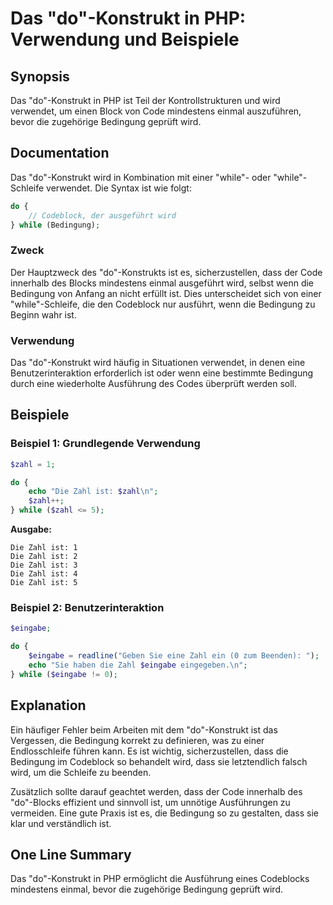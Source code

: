 <!--
Meta Description: # Das "do"-Konstrukt in PHP: Verwendung und Beispiele ## Synopsis Das "do"-Konstrukt in PHP ist Teil der Kontrollstrukturen und wird verwendet, um ein...
Meta Keywords: die, ist, zahl, wird, bedingung
-->

# Das "do"-Konstrukt in PHP: Verwendung und Beispiele

## Synopsis
Das "do"-Konstrukt in PHP ist Teil der Kontrollstrukturen und wird verwendet, um einen Block von Code mindestens einmal auszuführen, bevor die zugehörige Bedingung geprüft wird.

## Documentation
Das "do"-Konstrukt wird in Kombination mit einer "while"- oder "while"-Schleife verwendet. Die Syntax ist wie folgt:

```php
do {
    // Codeblock, der ausgeführt wird
} while (Bedingung);
```

### Zweck
Der Hauptzweck des "do"-Konstrukts ist es, sicherzustellen, dass der Code innerhalb des Blocks mindestens einmal ausgeführt wird, selbst wenn die Bedingung von Anfang an nicht erfüllt ist. Dies unterscheidet sich von einer "while"-Schleife, die den Codeblock nur ausführt, wenn die Bedingung zu Beginn wahr ist.

### Verwendung
Das "do"-Konstrukt wird häufig in Situationen verwendet, in denen eine Benutzerinteraktion erforderlich ist oder wenn eine bestimmte Bedingung durch eine wiederholte Ausführung des Codes überprüft werden soll.

## Beispiele
### Beispiel 1: Grundlegende Verwendung
```php
$zahl = 1;

do {
    echo "Die Zahl ist: $zahl\n";
    $zahl++;
} while ($zahl <= 5);
```
**Ausgabe:**
```
Die Zahl ist: 1
Die Zahl ist: 2
Die Zahl ist: 3
Die Zahl ist: 4
Die Zahl ist: 5
```

### Beispiel 2: Benutzerinteraktion
```php
$eingabe;

do {
    $eingabe = readline("Geben Sie eine Zahl ein (0 zum Beenden): ");
    echo "Sie haben die Zahl $eingabe eingegeben.\n";
} while ($eingabe != 0);
```

## Explanation
Ein häufiger Fehler beim Arbeiten mit dem "do"-Konstrukt ist das Vergessen, die Bedingung korrekt zu definieren, was zu einer Endlosschleife führen kann. Es ist wichtig, sicherzustellen, dass die Bedingung im Codeblock so behandelt wird, dass sie letztendlich falsch wird, um die Schleife zu beenden.

Zusätzlich sollte darauf geachtet werden, dass der Code innerhalb des "do"-Blocks effizient und sinnvoll ist, um unnötige Ausführungen zu vermeiden. Eine gute Praxis ist es, die Bedingung so zu gestalten, dass sie klar und verständlich ist.

## One Line Summary
Das "do"-Konstrukt in PHP ermöglicht die Ausführung eines Codeblocks mindestens einmal, bevor die zugehörige Bedingung geprüft wird.